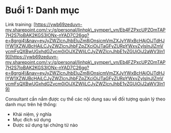 # Buổi 1: Danh mục

Link training: [https://ywb69zeduvn-my.sharepoint.com/:v:/g/personal/linhpk\_symper\_vn/Eb4FZPxcUPZOmTAP7H2S7loBAK2KGS3IONx-nYAD7C26gg?e=8grgj4\&nav=eyJyZWZlcnJhbEluZm8iOnsicmVmZXJyYWxBcHAiOiJTdHJlYW1XZWJBcHAiLCJyZWZlcnJhbFZpZXciOiJTaGFyZURpYWxvZyIsInJlZmVycmFsQXBwUGxhdGZvcm0iOiJXZWIiLCJyZWZlcnJhbE1vZGUiOiJ2aWV3In19](https://ywb69zeduvn-my.sharepoint.com/:v:/g/personal/linhpk\_symper\_vn/Eb4FZPxcUPZOmTAP7H2S7loBAK2KGS3IONx-nYAD7C26gg?e=8grgj4\&nav=eyJyZWZlcnJhbEluZm8iOnsicmVmZXJyYWxBcHAiOiJTdHJlYW1XZWJBcHAiLCJyZWZlcnJhbFZpZXciOiJTaGFyZURpYWxvZyIsInJlZmVycmFsQXBwUGxhdGZvcm0iOiJXZWIiLCJyZWZlcnJhbE1vZGUiOiJ2aWV3In19)

Consultant cần nắm được cụ thể các nội dung sau về đối tượng quản lý theo danh mục trên hệ thống:

* Khái niệm, ý nghĩa
* Mục đích sử dụng
* Được sử dụng tại chứng từ nào

